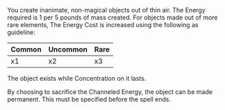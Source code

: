 You create inanimate, non-magical objects out of thin air. 
The Energy required is 1 per 5 pounds of mass created. 
For objects made out of more rare elements, The Energy Cost is increased using the following as guideline:

| Common | Uncommon | Rare |
|-------|--------|----|
| x1     |  x2     | x3 |

The object exists while Concentration on it lasts.

By choosing to sacrifice the Channeled Energy, the object can be made permanent. This must be specified before the spell ends. 
